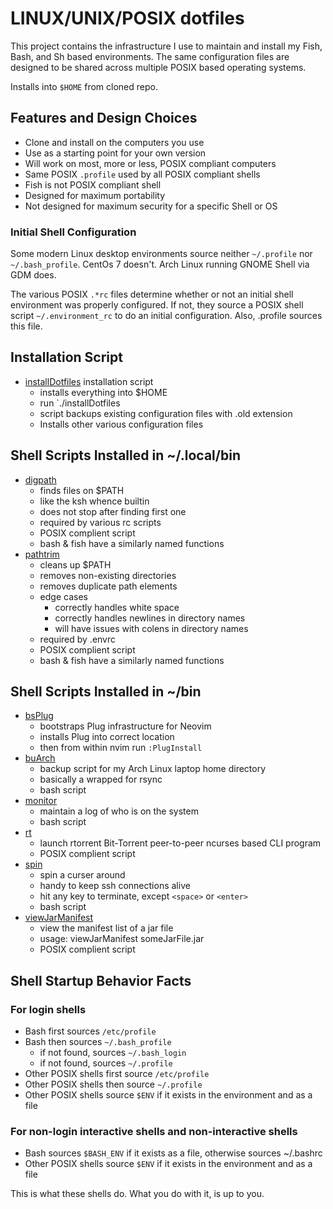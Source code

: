 # LINUX/UNIX/POSIX dotfiles

This project contains the infrastructure I use to
maintain and install my Fish, Bash, and Sh based
environments.  The same configuration files are
designed to be shared across multiple POSIX based
operating systems.

Installs into `$HOME` from cloned repo.

## Features and Design Choices

* Clone and install on the computers you use
* Use as a starting point for your own version
* Will work on most, more or less, POSIX compliant computers
* Same POSIX `.profile` used by all POSIX compliant shells
* Fish is not POSIX compliant shell
* Designed for maximum portability
* Not designed for maximum security for a specific Shell or OS

### Initial Shell Configuration

Some modern Linux desktop environments source neither
`~/.profile` nor `~/.bash_profile`.  CentOs 7
doesn't.  Arch Linux running GNOME Shell via GDM does.

The various POSIX `.*rc` files determine whether or not an
initial shell environment was properly configured.  If not,
they source a POSIX shell script `~/.environment_rc` to do
an initial configuration.  Also, .profile sources this file.

## Installation Script

* [installDotfiles](installDotfiles) installation script
  * installs everything into $HOME
  * run `./installDotfiles
  * script backups existing configuration files with .old extension
  * Installs other various configuration files

## Shell Scripts Installed in ~/.local/bin

* [digpath](bin/digpath)
  * finds files on $PATH
  * like the ksh whence builtin
  * does not stop after finding first one
  * required by various rc scripts
  * POSIX complient script
  * bash & fish have a similarly named functions
* [pathtrim](bin/pathtrim)
  * cleans up $PATH
  * removes non-existing directories
  * removes duplicate path elements
  * edge cases
    * correctly handles white space
    * correctly handles newlines in directory names
    * will have issues with colens in directory names
  * required by .envrc
  * POSIX complient script
  * bash & fish have a similarly named functions

## Shell Scripts Installed in ~/bin

* [bsPlug](bin/bsPlug)
  * bootstraps Plug infrastructure for Neovim
  * installs Plug into correct location
  * then from within nvim run `:PlugInstall`
* [buArch](bin/buArch)
  * backup script for my Arch Linux laptop home directory
  * basically a wrapped for rsync
  * bash script
* [monitor](bin/monitor)
  * maintain a log of who is on the system
  * bash script
* [rt](bin/rt)
  * launch rtorrent Bit-Torrent peer-to-peer ncurses based CLI program
  * POSIX complient script
* [spin](bin/spin)
  * spin a curser around
  * handy to keep ssh connections alive
  * hit any key to terminate, except `<space>` or `<enter>`
  * bash script
* [viewJarManifest](bin/viewJarManifest)
  * view the manifest list of a jar file
  * usage: viewJarManifest someJarFile.jar
  * POSIX complient script

## Shell Startup Behavior Facts

### For login shells

* Bash first sources `/etc/profile`
* Bash then sources `~/.bash_profile`
  * if not found, sources `~/.bash_login`
  * if not found, sources `~/.profile`
* Other POSIX shells first source `/etc/profile`
* Other POSIX shells then source `~/.profile`
* Other POSIX shells source `$ENV` if it exists in the environment and as a file

### For non-login interactive shells and non-interactive shells

* Bash sources `$BASH_ENV` if it exists as a file, otherwise sources ~/.bashrc
* Other POSIX shells source `$ENV` if it exists in the environment and as a file

This is what these shells do.  What you do with it, is up to you.
